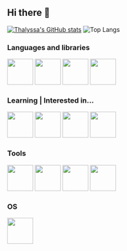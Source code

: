 ## Hi there 👋

[![Thalyssa's GitHub stats](https://github-readme-stats-nu-six-78.vercel.app/api?username=thalyssa&show_icons=true&theme=holi)](https://github.com/thalyssa/github-readme-stats)
![Top Langs](https://github-readme-stats-nu-six-78.vercel.app/api/top-langs/?username=thalyssa&layout=compact&theme=holi&hide_progress=true)


### Languages and libraries

<img src="https://cdn.jsdelivr.net/gh/devicons/devicon@latest/icons/python/python-original.svg" width="60" height="60"/> <img src="https://cdn.jsdelivr.net/gh/devicons/devicon@latest/icons/java/java-original.svg" width="60" height="60"/> <img src="https://cdn.jsdelivr.net/gh/devicons/devicon@latest/icons/pandas/pandas-original-wordmark.svg" width="60" height="60"/> <img src="https://cdn.jsdelivr.net/gh/devicons/devicon@latest/icons/numpy/numpy-plain-wordmark.svg" width="60" height="60"/>
          
### Learning | Interested in...

<img src="https://cdn.jsdelivr.net/gh/devicons/devicon@latest/icons/flask/flask-original-wordmark.svg" width="60" height="60"/> <img src="https://cdn.jsdelivr.net/gh/devicons/devicon@latest/icons/renpy/renpy-original.svg" width="60" height="60"/> <img src="https://cdn.jsdelivr.net/gh/devicons/devicon@latest/icons/postgresql/postgresql-plain.svg" width="60" height="60"/> <img src="https://cdn.jsdelivr.net/gh/devicons/devicon@latest/icons/linux/linux-original.svg" width="60" height="60"/>

### Tools

<img src="https://cdn.jsdelivr.net/gh/devicons/devicon@latest/icons/vscode/vscode-original.svg" width="60" height="60"/> <img src="https://cdn.jsdelivr.net/gh/devicons/devicon@latest/icons/intellij/intellij-original.svg" width="60" height="60"/> <img src="https://cdn.jsdelivr.net/gh/devicons/devicon@latest/icons/git/git-original.svg" width="60" height="60"/> <img src="https://cdn.jsdelivr.net/gh/devicons/devicon@latest/icons/dbeaver/dbeaver-original.svg" width="60" height="60"/> 



### OS

<img src="https://cdn.jsdelivr.net/gh/devicons/devicon@latest/icons/debian/debian-original.svg" width="60" height="60"/>
          
          


          
          
          
          
          
          

<!--
**thalyssa/thalyssa** is a ✨ _special_ ✨ repository because its `README.md` (this file) appears on your GitHub profile.

Here are some ideas to get you started:

- 🔭 I’m currently working on ...
- 🌱 I’m currently learning ...
- 👯 I’m looking to collaborate on ...
- 🤔 I’m looking for help with ...
- 💬 Ask me about ...
- 📫 How to reach me: ...
- 😄 Pronouns: ...
- ⚡ Fun fact: ...
-->
